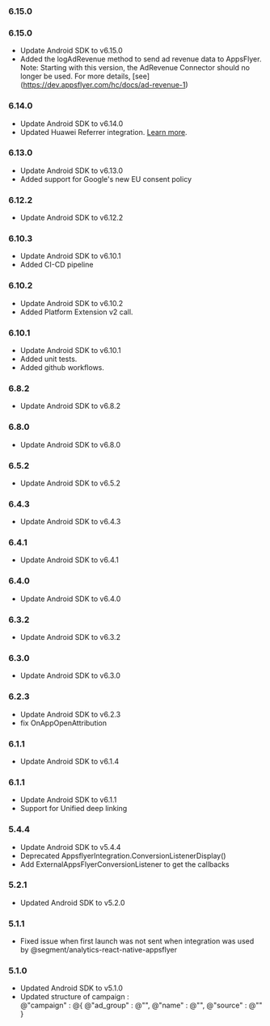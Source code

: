 ### 6.15.0


### 6.15.0
* Update Android SDK to v6.15.0
* Added the logAdRevenue method to send ad revenue data to AppsFlyer. Note: Starting with this version, the AdRevenue Connector should no longer be used. For more details, [see] (https://dev.appsflyer.com/hc/docs/ad-revenue-1)

### 6.14.0
* Update Android SDK to v6.14.0
* Updated Huawei Referrer integration. [Learn more](https://dev.appsflyer.com/hc/docs/install-android-sdk#huawei-install-referrer).

### 6.13.0
* Update Android SDK to v6.13.0
* Added support for Google's new EU consent policy

### 6.12.2
* Update Android SDK to v6.12.2

### 6.10.3
* Update Android SDK to v6.10.1
* Added CI-CD pipeline

### 6.10.2
* Update Android SDK to v6.10.2
* Added Platform Extension v2 call. 

### 6.10.1
* Update Android SDK to v6.10.1
* Added unit tests.
* Added github workflows. 

### 6.8.2
* Update Android SDK to v6.8.2

### 6.8.0
* Update Android SDK to v6.8.0

### 6.5.2
* Update Android SDK to v6.5.2

### 6.4.3
* Update Android SDK to v6.4.3

### 6.4.1
* Update Android SDK to v6.4.1

### 6.4.0
* Update Android SDK to v6.4.0

### 6.3.2
* Update Android SDK to v6.3.2

### 6.3.0
* Update Android SDK to v6.3.0

### 6.2.3
* Update Android SDK to v6.2.3
* fix OnAppOpenAttribution

### 6.1.1
* Update Android SDK to v6.1.4

### 6.1.1
* Update Android SDK to v6.1.1
* Support for Unified deep linking

### 5.4.4
* Update Android SDK to v5.4.4
* Deprecated AppsflyerIntegration.ConversionListenerDisplay()
* Add ExternalAppsFlyerConversionListener to get the callbacks

### 5.2.1
* Updated Android SDK to v5.2.0

### 5.1.1
*  Fixed issue when first launch was not sent when integration was used by @segment/analytics-react-native-appsflyer

### 5.1.0
* Updated Android SDK to v5.1.0
* Updated structure of campaign :     
    @"campaign" : @{
            @"ad_group" : @"",
            @"name" : @"",
            @"source" : @""
        }

